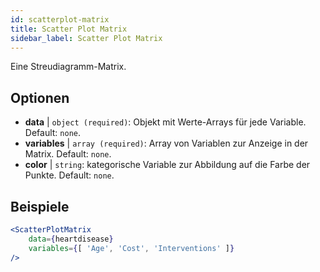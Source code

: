 ```yaml
---
id: scatterplot-matrix
title: Scatter Plot Matrix
sidebar_label: Scatter Plot Matrix
---
```


Eine Streudiagramm-Matrix.

## Optionen

* __data__ | `object (required)`: Objekt mit Werte-Arrays für jede Variable. Default: `none`.
* __variables__ | `array (required)`: Array von Variablen zur Anzeige in der Matrix. Default: `none`.
* __color__ | `string`: kategorische Variable zur Abbildung auf die Farbe der Punkte. Default: `none`.


## Beispiele

```jsx live
<ScatterPlotMatrix
    data={heartdisease} 
    variables={[ 'Age', 'Cost', 'Interventions' ]}
/>
```

